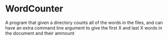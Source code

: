 # WordCounter
A program that given a directory counts all of the words in the files, and can have an extra command line argument to give the first X and last X words in the document and their ammount
